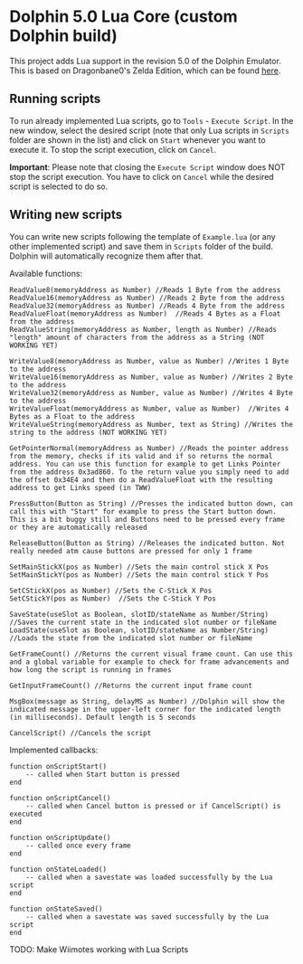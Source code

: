 # Dolphin 5.0 Lua Core (custom Dolphin build)

This project adds Lua support in the revision 5.0 of the Dolphin Emulator. This is based on Dragonbane0's Zelda Edition, which can be found [here](https://github.com/dragonbane0/dolphin).

## Running scripts

To run already implemented Lua scripts, go to `Tools` - `Execute Script`. In the new window, select the desired script (note that only Lua scripts in `Scripts` folder are shown in the list) and click on `Start` whenever you want to execute it. To stop the script execution, click on `Cancel`.

**Important**: Please note that closing the `Execute Script` window does NOT stop the script execution. You have to click on `Cancel` while the desired script is selected to do so.

## Writing new scripts

You can write new scripts following the template of `Example.lua` (or any other implemented script) and save them in `Scripts` folder of the build. Dolphin will automatically recognize them after that.

Available functions:

```
ReadValue8(memoryAddress as Number) //Reads 1 Byte from the address
ReadValue16(memoryAddress as Number) //Reads 2 Byte from the address
ReadValue32(memoryAddress as Number) //Reads 4 Byte from the address
ReadValueFloat(memoryAddress as Number)  //Reads 4 Bytes as a Float from the address
ReadValueString(memoryAddress as Number, length as Number) //Reads "length" amount of characters from the address as a String (NOT WORKING YET)
 
WriteValue8(memoryAddress as Number, value as Number) //Writes 1 Byte to the address
WriteValue16(memoryAddress as Number, value as Number) //Writes 2 Byte to the address
WriteValue32(memoryAddress as Number, value as Number) //Writes 4 Byte to the address
WriteValueFloat(memoryAddress as Number, value as Number)  //Writes 4 Bytes as a Float to the address
WriteValueString(memoryAddress as Number, text as String) //Writes the string to the address (NOT WORKING YET)
 
GetPointerNormal(memoryAddress as Number) //Reads the pointer address from the memory, checks if its valid and if so returns the normal address. You can use this function for example to get Links Pointer from the address 0x3ad860. To the return value you simply need to add the offset 0x34E4 and then do a ReadValueFloat with the resulting address to get Links speed (in TWW)
 
PressButton(Button as String) //Presses the indicated button down, can call this with "Start" for example to press the Start button down. This is a bit buggy still and Buttons need to be pressed every frame or they are automatically released
 
ReleaseButton(Button as String) //Releases the indicated button. Not really needed atm cause buttons are pressed for only 1 frame
 
SetMainStickX(pos as Number) //Sets the main control stick X Pos
SetMainStickY(pos as Number) //Sets the main control stick Y Pos
 
SetCStickX(pos as Number) //Sets the C-Stick X Pos
SetCStickY(pos as Number)  //Sets the C-Stick Y Pos
 
SaveState(useSlot as Boolean, slotID/stateName as Number/String) //Saves the current state in the indicated slot number or fileName
LoadState(useSlot as Boolean, slotID/stateName as Number/String) //Loads the state from the indicated slot number or fileName
 
GetFrameCount() //Returns the current visual frame count. Can use this and a global variable for example to check for frame advancements and how long the script is running in frames
 
GetInputFrameCount() //Returns the current input frame count
 
MsgBox(message as String, delayMS as Number) //Dolphin will show the indicated message in the upper-left corner for the indicated length (in milliseconds). Default length is 5 seconds
 
CancelScript() //Cancels the script
```

Implemented callbacks:

```
function onScriptStart()
    -- called when Start button is pressed
end

function onScriptCancel()
    -- called when Cancel button is pressed or if CancelScript() is executed
end

function onScriptUpdate()
	-- called once every frame
end

function onStateLoaded()
	-- called when a savestate was loaded successfully by the Lua script
end

function onStateSaved()
	-- called when a savestate was saved successfully by the Lua script
end
```

TODO: Make Wiimotes working with Lua Scripts
